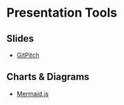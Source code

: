 # Presentation Tools

## Slides

* [GitPitch](https://gitpitch.com)

## Charts & Diagrams

* [Mermaid.js](https://mermaid-js.github.io/mermaid)
